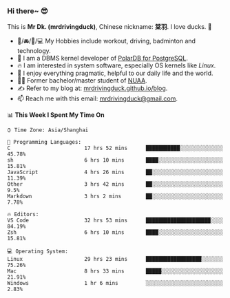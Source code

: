 ### Hi there~ 😎

This is **Mr Dk. (mrdrivingduck)**, Chinese nickname: **棠羽**. I love ducks. 🦆

- 💪/🚘/🏸/💻 My Hobbies include workout, driving, badminton and technology.
- 🍊 I am a DBMS kernel developer of [PolarDB for PostgreSQL](https://github.com/ApsaraDB/PolarDB-for-PostgreSQL).
- 🔥 I am interested in system software, especially OS kernels like *Linux*.
- 🔧 I enjoy everything pragmatic, helpful to our daily life and the world.
- 👨‍🎓 Former bachelor/master student of [NUAA](https://en.wikipedia.org/wiki/Nanjing_University_of_Aeronautics_and_Astronautics).
- ✍ Refer to my blog at: [mrdrivingduck.github.io/blog](https://www.mrdrivingduck.cn/blog/#/).
- 📫 Reach me with this email: [mrdrivingduck@gmail.com](mailto:mrdrivingduck@gmail.com).

<!--START_SECTION:waka-->
📊 **This Week I Spent My Time On** 

```text
⌚︎ Time Zone: Asia/Shanghai

💬 Programming Languages: 
C                        17 hrs 52 mins      ███████████░░░░░░░░░░░░░░   45.78% 
sh                       6 hrs 10 mins       ████░░░░░░░░░░░░░░░░░░░░░   15.81% 
JavaScript               4 hrs 26 mins       ██░░░░░░░░░░░░░░░░░░░░░░░   11.39% 
Other                    3 hrs 42 mins       ██░░░░░░░░░░░░░░░░░░░░░░░   9.5% 
Markdown                 3 hrs 2 mins        ██░░░░░░░░░░░░░░░░░░░░░░░   7.78%

🔥 Editors: 
VS Code                  32 hrs 53 mins      █████████████████████░░░░   84.19% 
Zsh                      6 hrs 10 mins       ████░░░░░░░░░░░░░░░░░░░░░   15.81%

💻 Operating System: 
Linux                    29 hrs 23 mins      ██████████████████░░░░░░░   75.26% 
Mac                      8 hrs 33 mins       █████░░░░░░░░░░░░░░░░░░░░   21.91% 
Windows                  1 hr 6 mins         ░░░░░░░░░░░░░░░░░░░░░░░░░   2.83%

```


<!--END_SECTION:waka-->

<!-- ![Mr Dk.'s GitHub Stats](https://github-readme-stats.vercel.app/api?username=mrdrivingduck&count_private&show_icons=true&theme=buefy) -->

<!-- ![Most Used Languages](https://github-readme-stats.vercel.app/api/top-langs/?username=mrdrivingduck&exclude_repo=mips32-CPU,snort-tcp-socket&theme=buefy&layout=compact&langs_count=10) -->


<!--
**mrdrivingduck/mrdrivingduck** is a ✨ _special_ ✨ repository because its `README.md` (this file) appears on your GitHub profile.

Here are some ideas to get you started:

- 🔭 I’m currently working on ...
- 🌱 I’m currently learning ...
- 👯 I’m looking to collaborate on ...
- 🤔 I’m looking for help with ...
- 💬 Ask me about ...
- 📫 How to reach me: ...
- 😄 Pronouns: ...
- ⚡ Fun fact: ...
-->
